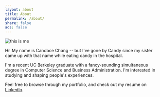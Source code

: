 ```yaml
---
layout: about
title: About
permalink: /about/
share: false
ads: false
---
```


<div class="two-col">
    <div class="left-col">
        <img src="{{ site.url }}/images/profile_b.jpg" alt="this is me" itemprop="image">
    </div>
    <div class="right-col">
        <p class="right-col-top">Hi! My name is Candace Chang -- but I've gone by Candy since my sister
            came up with that name while eating candy in the hospital.
        </p>
        <p> I'm a recent UC Berkeley graduate with a fancy-sounding
            simultaneous degree in Computer Science and Business Administration.
            I'm interested in studying and shaping people's experiences.
        </p>
        <p>Feel free to browse through my portfolio, and check out my resume on 
        <a href="https://www.linkedin.com/in/candyichang">LinkedIn</a>.
        </p>
    </div>
</div>
